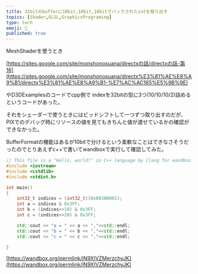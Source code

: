 ```yaml
---
title: 32bitのbufferに10bit,10bit,10bitでパックされたintを取り出す
topics: [Shader,GLSL,GraphicsPrograming]
type: tech
emoji: 💛
published: true
---
```


MeshShaderを使うとき

[https://sites.google.com/site/monshonosuana/directxの話/directxの話-第16](https://sites.google.com/site/monshonosuana/directx%E3%81%AE%E8%A9%B1/directx%E3%81%AE%E8%A9%B1-%E7%AC%AC165%E5%9B%9E)

やD3DExamplesのコードでcpp側で indexを32bitの型に3つ(10/10/10/2)詰めるというコードがあった。

それをシェーダーで使うときにはビッドシフトして一つずつ取り出すのだが、PIXでのデバッグ時にリソースの値を見てもきちんと値が渡せているかの確認ができなかった。

BufferFormatの機能はあるが10bitで分けるという柔軟なことはできなさそうだったのでとりあえずc++で書いてwandboxで実行して確認してみた。

```cpp
// This file is a "Hello, world!" in C++ language by Clang for wandbox.
#include <iostream>
#include <cstdlib>
#include <stdint.h>

int main()
{
    int32_t indices = (int32_t)(0x00300001);
    int a = indices & 0x3FF;
    int b = (indices>>10) & 0x3FF;
    int c = (indices>>20) & 0x3FF;

    std::cout << "a = " << a << ","<<std::endl;
    std::cout << "b = " << b << ","<<std::endl;
    std::cout << "c = " << c << ","<<std::endl;

}
```

[https://wandbox.org/permlink/jN9XIVZMerzchyJK](https://wandbox.org/permlink/jN9XIVZMerzchyJK)